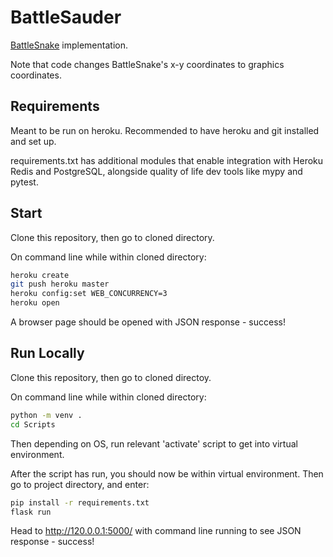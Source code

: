 # BattleSauder
[BattleSnake](https://play.battlesnake.com/) implementation.

Note that code changes BattleSnake's x-y coordinates to graphics coordinates.

## Requirements

Meant to be run on heroku. Recommended to have heroku and git installed and set up.

requirements.txt has additional modules that enable integration with Heroku Redis and PostgreSQL,
alongside quality of life dev tools like mypy and pytest.

## Start

Clone this repository, then go to cloned directory.

On command line while within cloned directory:

```bash
heroku create
git push heroku master
heroku config:set WEB_CONCURRENCY=3
heroku open
```

A browser page should be opened with JSON response - success!

## Run Locally

Clone this repository, then go to cloned directoy.

On command line while within cloned directory:

```bash
python -m venv .
cd Scripts
```

Then depending on OS, run relevant 'activate' script to get into virtual environment.

After the script has run, you should now be within virtual environment. Then go to project directory, and enter:

```bash
pip install -r requirements.txt
flask run
```

Head to http://120.0.0.1:5000/ with command line running to see JSON response - success!